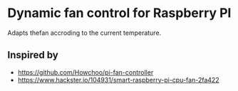 # Dynamic fan control for Raspberry PI

Adapts thefan accroding to the current temperature.


## Inspired by 
- https://github.com/Howchoo/pi-fan-controller
- https://www.hackster.io/104931/smart-raspberry-pi-cpu-fan-2fa422